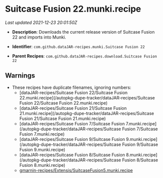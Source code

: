 # Suitcase Fusion 22.munki.recipe

_Last updated 2021-12-23 20:01:50Z_

- **Description**: Downloads the current release version of Suitcase Fusion 22 and imports into Munki.

- **Identifier**: `com.github.dataJAR-recipes.munki.Suitcase Fusion 22`

- **Parent Recipes**: `com.github.dataJAR-recipes.download.Suitcase Fusion 22`


## Warnings

- These recipes have duplicate filenames, ignoring numbers:
    - [dataJAR-recipes/Suitcase Fusion 22/Suitcase Fusion 22.munki.recipe](/autopkg-dupe-tracker/dataJAR-recipes/Suitcase Fusion 22/Suitcase Fusion 22.munki.recipe)
    - [dataJAR-recipes/Suitcase Fusion 21/Suitcase Fusion 21.munki.recipe](/autopkg-dupe-tracker/dataJAR-recipes/Suitcase Fusion 21/Suitcase Fusion 21.munki.recipe)
    - [dataJAR-recipes/Suitcase Fusion 7/Suitcase Fusion 7.munki.recipe](/autopkg-dupe-tracker/dataJAR-recipes/Suitcase Fusion 7/Suitcase Fusion 7.munki.recipe)
    - [dataJAR-recipes/Suitcase Fusion 9/Suitcase Fusion 9.munki.recipe](/autopkg-dupe-tracker/dataJAR-recipes/Suitcase Fusion 9/Suitcase Fusion 9.munki.recipe)
    - [dataJAR-recipes/Suitcase Fusion 8/Suitcase Fusion 8.munki.recipe](/autopkg-dupe-tracker/dataJAR-recipes/Suitcase Fusion 8/Suitcase Fusion 8.munki.recipe)
    - [gmarnin-recipes/Extensis/SuitcaseFusion5.munki.recipe](/autopkg-dupe-tracker/gmarnin-recipes/Extensis/SuitcaseFusion5.munki.recipe)
